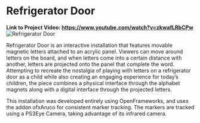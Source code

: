 # Refrigerator Door
**Link to Project Video: https://www.youtube.com/watch?v=zkwafLRbCPw**
![Refrigerator Door](https://raw.githubusercontent.com/slw515/Refrigerator-Door/master/documentationpics/sbm_midterm.jpg)


Refrigerator Door is an interactive installation that features movable magnetic letters attached to an acrylic panel. Viewers can move around letters on the board, and when letters come into a certain distance with another, letters are projected onto the panel that complete the word. Attempting to recreate the nostalgia of playing with letters on a refrigerator door as a child while also creating an engaging experience for today’s children, the piece combines a physical interface through the alphabet magnets along with a digital interface through the projected letters.

This installation was developed entirely using OpenFrameworks, and uses the addon ofxAruco for consistent marker tracking. The markers are tracked using a PS3Eye Camera, taking advantage of its infrared camera. 


